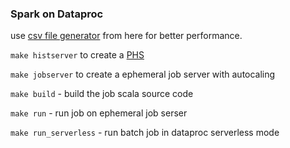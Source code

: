 ### Spark on Dataproc

use [csv file generator](https://github.com/cloudymoma/csv_data_generator) from
here for better performance.

`make histserver` to create
a [PHS](https://cloud.google.com/dataproc/docs/concepts/jobs/history-server)

`make jobserver` to create a ephemeral job server with autocaling

`make build` - build the job scala source code

`make run` - run job on ephemeral job serser

`make run_serverless` - run batch job in dataproc serverless mode
